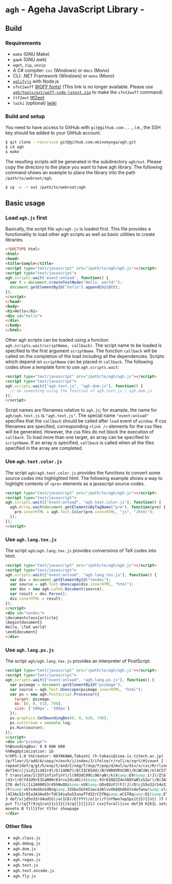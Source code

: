 # `agh` - Ageha JavaScript Library -

## Build

### Requirements

- `make` (GNU Make)
- `gawk` (GNU awk)
- `wget`, `zip`, `unzip`
- A C# compiler: `csc` (Windows) or `dmcs` (Mono)
- CLI: .NET Framework (Windows) or `mono` (Mono)
- [`uglifyjs`](https://github.com/mishoo/UglifyJS2) with Node.js
- `sfnt2woff` [WOFF fonts!](http://people.mozilla.org/~jkew/woff/) (This link is no longer available. Please use [`agh/tools/ext/woff-code-latest.zip`](https://github.com/akinomyoga/agh/blob/master/tools/ext/woff-code-latest.zip) to make the `sfnt2woff` command)
- `ttf2eot` [ttf2eot](https://github.com/metaflop/ttf2eot)
- `lwiki` (optional) [lwiki](https://github.com/akinomyoga/lwiki)

### Build and setup

You need to have access to GitHub with `git@github.com:...`, i.e., the SSH key should be added to your GitHub account.

```bash
$ git clone --recursive git@github.com:akinomyoga/agh.git
$ cd agh
$ make
```

The resulting scripts will be generated in the subdirectory `agh/out`.
Please copy the directory to the place you want to have agh library.
The following command shows an example to place the library into the path `/path/to/webroot/agh`.

```bash
$ cp -a -r out /path/to/webroot/agh
```

## Basic usage

### Load `agh.js` first
Basically, the script file `agh/agh.js` is loaded first.
This file provides a functionality to load other agh scripts as well as basic utilities to create libraries.

```html
<!DOCTYPE html>
<html>
<head>
<title>Sample</title>
<script type="text/javascript" src="/path/to/agh/agh.js"></script>
<script type="text/javascript">
agh.scripts.wait('event:onload', function() {
  var t = document.createTextNode("Hello, world!");
  document.getElementById("hello").appendChild(t);
});
</script>
</head>
<body>
<h1>Hello</h1>
<div id="hello">
</div>
</body>
</html>
```

Other agh scripts can be loaded using a function `agh.scripts.wait(scriptName, callback)`.
The script name to be loaded is specified to the first argument `scriptName`.
The function `callback` will be called on the completion of the load including all the dependencies.
Scripts which depend on `scriptName` can be placed in `callback`.
The following codes show a template form to use `agh.scripts.wait`:

```html
<script type="text/javascript" src="/path/to/agh/agh.js"></script>
<script type="text/javascript">
agh.scripts.wait(["agh.text.js", "agh.dom.js"], function() {
  // do something using the function of agh.text.js / agh.dom.js
});
</script>
```

Script names are filenames relative to `agh.js`;
for example, the name for `agh/agh.text.js` is `"agh.text.js"`.
The special name `"event:onload"` specifies that the `callback` should be called after `load` event of `window`.
If css filenames are specified, corresponding `<link />` elements for the css files will be generated.
However, the css files do not block the execution of `callback`.
To load more than one target, an array can be specified to `scriptName`.
If an array is specified, `callback` is called when all the files specified in the array are completed.


### Use `agh.text.color.js`
The script `agh/agh.text.color.js` provides the functions to convert some source codes into highlighted html.
The following example shows a way to highlight contents of `<pre>` elements as a javascript source codes.

```html
<script type="text/javascript" src="/path/to/agh/agh.js"></script>
<script type="text/javascript">
agh.scripts.wait(["event:onload", "agh.text.color.js"], function() {
  agh.Array.each(document.getElementsByTagName("pre"), function(pre) {
    pre.innerHTML = agh.Text.Color(pre.innerHTML, "js", "/html");
  });
});
</script>
```

### Use `agh.lang.tex.js`
The script `agh/agh.lang.tex.js` provides conversions of TeX codes into html.

```html
<script type="text/javascript" src="/path/to/agh/agh.js"></script>
<script type="text/javascript">
agh.scripts.wait(["event:onload", "agh.lang.tex.js"], function() {
  var div = document.getElementById("texdoc");
  var source = agh.Text.Unescape(div.innerHTML, "html");
  var doc = new agh.LaTeX.Document(source);
  var result = doc.Parse();
  div.innerHTML = result;
});
</script>
<div id="texdoc">
\documentclass{article}
\begin{document}
Hello, \TeX world!
\end{document}
</div>
```

### Use `agh.lang.ps.js`
The script `agh/agh.lang.tex.js` provides an interpreter of PostScript.

```html
<script type="text/javascript" src="/path/to/agh/agh.js"></script>
<script type="text/javascript">
agh.scripts.wait(["event:onload", "agh.lang.ps.js"], function() {
  var psimage = document.getElementById("psimage");
  var source = agh.Text.Unescape(psimage.innerHTML, "html");
  var ps = new agh.PostScript.Processor({
    target: psimage,
    bb: [0, 0, 610, 790],
    size: ['500px', '500px']
  });
  ps.graphics.SetBoundingBox(0, 0, 610, 790);
  ps.outstream = console.log;
  ps.Run(source);
});
</script>
<div id="psimage">
%%BoundingBox: 0 0 600 600
%%MwgOptimization: ib
%!OPS-1.0 %%Creator: HAYAKAWA,Takashi (h-takasi@isea.is.titech.ac.jp)
/p/floor/S/add/A/copy/n/exch/i/index/J/ifelse/r/roll/e/sqrt/H{count 2 idiv exch
repeat}def/q/gt/h/exp/t/and/C/neg/T/dup/Y/pop/d/mul/w/div/s/cvi/R/rlineto{load
def}H/c(j1idj2id42rd)/G(140N7)/Q(31C85d4)/B(V0R0VRVC0R)/K(WCVW)/U(4C577d7)300
T translate/I(3STinTinTinY)/l(993dC99Cc96raN)/k(X&amp;E9!&amp;1!J)/Z(blxC1SdC9n5dh)/j
(43r)/O(Y43d9rE3IaN96r63rvx2dcaN)/z(&amp;93r6IQO2Z4o3AQYaNlxS2w!)/N(3A3Axe1nwc)/W
270 def/L(1i2A00053r45hNvQXz&amp;vUX&amp;UOvQXzFJ!FJ!J)/D(cjS5o32rS4oS3o)/v(6A)/b(7o)
/F(&amp;vGYx4oGbxSd0nq&amp;3IGbxSGY4Ixwca3AlvvUkbQkdbGYx4ofwnw!&amp;vlx2w13wSb8Z4wS!J!)/X
(4I3Ax52r8Ia3A3Ax65rTdCS4iw5o5IxnwTTd32rCST0q&amp;eCST0q&amp;D1!&amp;EYE0!J!&amp;EYEY0!J0q)/V
3 def/x(jd5o32rd4odSS)/a(1CD)/E(YYY)/o(1r)/f(nY9wn7wpSps1t1S){[n{( )T 0 4 3 r
put T(/)q{T(9)q{cvn}{s}J}{($)q{[}{]}J}J cvx}forall]cvx def}H K{K{L setgray
moveto B fill}for Y}for showpage
</div>
```

### Other files

- `agh.class.js`
- `agh.debug.js`
- `agh.dom.js`
- `agh.forms.js`
- `agh.regex.js`
- `agh.text.js`
- `agh.text.encode.js`
- `agh.fly.js`
